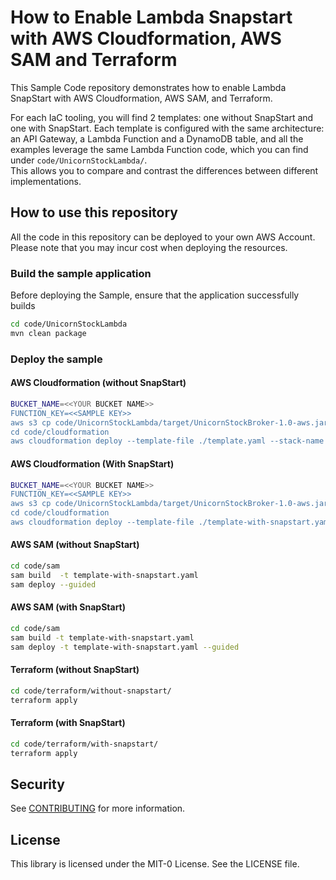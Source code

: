 # How to Enable Lambda Snapstart with AWS Cloudformation, AWS SAM and Terraform

This Sample Code repository demonstrates how to enable Lambda SnapStart with AWS Cloudformation, AWS SAM, and Terraform.

For each IaC tooling, you will find 2 templates: one without SnapStart and one with SnapStart.
Each template is configured with the same architecture: an API Gateway, a Lambda Function and a DynamoDB table, and all the examples leverage the same Lambda Function code, which you can find under `code/UnicornStockLambda/`.  
This allows you to compare and contrast the differences between different implementations.

## How to use this repository

All the code in this repository can be deployed to your own AWS Account. Please note that you may incur cost when deploying the resources.

### Build the sample application
Before deploying the Sample, ensure that the application successfully builds
```bash
cd code/UnicornStockLambda
mvn clean package
```

### Deploy the sample
#### AWS Cloudformation (without SnapStart)
```bash
BUCKET_NAME=<<YOUR BUCKET NAME>>
FUNCTION_KEY=<<SAMPLE KEY>>
aws s3 cp code/UnicornStockLambda/target/UnicornStockBroker-1.0-aws.jar s3://$BUCKET_NAME/$FUNCTION_KEY
cd code/cloudformation
aws cloudformation deploy --template-file ./template.yaml --stack-name UnicornBrokerWithoutSnapStart --capabilities CAPABILITY_NAMED_IAM --parameter-overrides FunctionSourceCodeBucketName=$BUCKET_NAME FunctionSourceCodeKey=$FUNCTION_KEY
```
#### AWS Cloudformation (With SnapStart)
```bash
BUCKET_NAME=<<YOUR BUCKET NAME>>
FUNCTION_KEY=<<SAMPLE KEY>>
aws s3 cp code/UnicornStockLambda/target/UnicornStockBroker-1.0-aws.jar s3://$BUCKET_NAME/$FUNCTION_KEY
cd code/cloudformation
aws cloudformation deploy --template-file ./template-with-snapstart.yaml --stack-name UnicornBrokerWithSnapStart --capabilities CAPABILITY_NAMED_IAM --parameter-overrides FunctionSourceCodeBucketName=$BUCKET_NAME FunctionSourceCodeKey=$FUNCTION_KEY
```

#### AWS SAM (without SnapStart)
```bash
cd code/sam
sam build  -t template-with-snapstart.yaml 
sam deploy --guided
```
#### AWS SAM (with SnapStart)
```bash
cd code/sam
sam build -t template-with-snapstart.yaml 
sam deploy -t template-with-snapstart.yaml --guided
```

#### Terraform (without SnapStart)
```bash
cd code/terraform/without-snapstart/
terraform apply
```

#### Terraform (with SnapStart)
```bash
cd code/terraform/with-snapstart/
terraform apply
```

## Security

See [CONTRIBUTING](CONTRIBUTING.md#security-issue-notifications) for more information.

## License

This library is licensed under the MIT-0 License. See the LICENSE file.